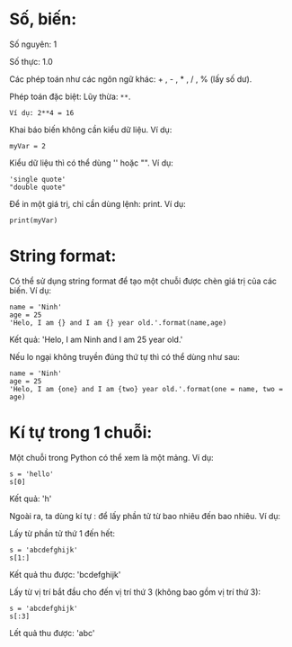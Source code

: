 # Số, biến: 
Số nguyên: 1

Số thực: 1.0

Các phép toán như các ngôn ngữ khác: + , - , * , / , % (lấy số dư). 

Phép toán đặc biệt: Lũy thừa: `**`. 
```
Ví dụ: 2**4 = 16
```

Khai báo biến không cần kiểu dữ liệu. Ví dụ: 

```
myVar = 2
```

Kiểu dữ liệu thì có thể dùng '' hoặc "". Ví dụ: 

```
'single quote'
"double quote"
```

Để in một giá trị, chỉ cần dùng lệnh: print. Ví dụ:

```
print(myVar)

```
# String format: 
Có thể sử dụng string format để tạo một chuỗi được chèn giá trị của các biến. Ví dụ:

```
name = 'Ninh'
age = 25
'Helo, I am {} and I am {} year old.'.format(name,age)
```
Kết quả: 'Helo, I am Ninh and I am 25 year old.'

Nếu lo ngại không truyền đúng thứ tự thì có thể dùng như sau: 


```
name = 'Ninh'
age = 25
'Helo, I am {one} and I am {two} year old.'.format(one = name, two = age)
```

# Kí tự trong 1 chuỗi: 

Một chuỗi trong Python có thể xem là một mảng. Ví dụ: 
```
s = 'hello'
s[0]
```
Kết quả: 'h'

Ngoài ra, ta dùng kí tự : để lấy phần tử từ bao nhiêu đến bao nhiêu. Ví dụ: 

Lấy từ phần tử thứ 1 đến hết:

```
s = 'abcdefghijk'
s[1:]
```
Kết quả thu được: 'bcdefghijk'

Lấy từ vị trí bắt đầu cho đến vị trí thứ 3 (không bao gồm vị trí thứ 3): 

```
s = 'abcdefghijk'
s[:3]

```
Lết quả thu được: 'abc'














